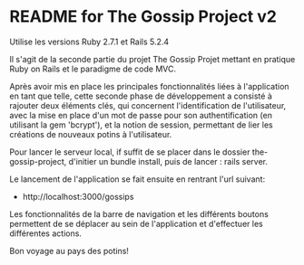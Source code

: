 # README for The Gossip Project v2

Utilise les versions Ruby 2.7.1 et Rails 5.2.4

Il s'agit de la seconde partie du projet The Gossip Projet mettant en pratique Ruby on Rails et le paradigme de code MVC.

Après avoir mis en place les principales fonctionnalités liées à l'application en tant que telle, cette seconde phase de développement a consisté à rajouter deux éléments clés, qui concernent l'identification de l'utilisateur, avec la mise en place d'un mot de passe pour son authentification (en utilisant la gem 'bcrypt'), et la notion de session, permettant de lier les créations de nouveaux potins à l'utilisateur.

Pour lancer le serveur local, if suffit de se placer dans le dossier the-gossip-project, d'initier un bundle install, puis de lancer : rails server.

Le lancement de l'application se fait ensuite en rentrant l'url suivant:
- http://localhost:3000/gossips

Les fonctionnalités de la barre de navigation et les différents boutons permettent de se déplacer au sein de l'application et d'effectuer les différentes actions.

Bon voyage au pays des potins!